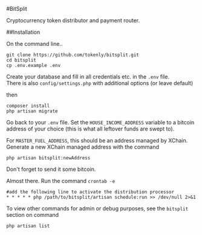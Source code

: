 #BitSplit

Cryptocurrency token distributor and payment router.

##Installation

On the command line..

```
git clone https://github.com/tokenly/bitsplit.git
cd bitsplit
cp .env.example .env
```

Create your database and fill in all credentials etc. in the ```.env``` file.  
There is also ```config/settings.php``` with additional options (or leave default)

then

```
composer install
php artisan migrate
```

Go back to your ```.env``` file. Set the ```HOUSE_INCOME_ADDRESS``` variable to a bitcoin address of your choice (this is what all leftover funds are swept to).

For ```MASTER_FUEL_ADDRESS```, this should be an address managed by XChain.   
Generate a new XChain managed address with the command 

```
php artisan bitsplit:newAddress
```

Don't forget to send it some bitcoin.

Almost there. Run the command ```crontab -e```

```
#add the following line to activate the distribution processor
* * * * * php /path/to/bitsplit/artisan schedule:run >> /dev/null 2>&1
```

To view other commands for admin or debug purposes, see the ```bitsplit``` section on command  
```
php artisan list
```
